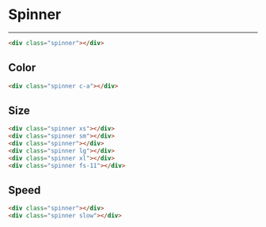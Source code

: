 # Spinner

---

<div class="spinner"></div>

```html
<div class="spinner"></div>
```

## Color

<div class="spinner c-a"></div>

```html
<div class="spinner c-a"></div>
```

## Size

<div class="flexbox x-between y-center">
    <div class="spinner xs"></div>
    <div class="spinner sm"></div>
    <div class="spinner"></div>
    <div class="spinner lg"></div>
    <div class="spinner xl"></div>
    <div class="spinner fs-11"></div>
</div>

```html
<div class="spinner xs"></div>
<div class="spinner sm"></div>
<div class="spinner"></div>
<div class="spinner lg"></div>
<div class="spinner xl"></div>
<div class="spinner fs-11"></div>
```

## Speed

<div class="spinner mr-8"></div>
<div class="spinner slow"></div>

```html
<div class="spinner"></div>
<div class="spinner slow"></div>
```
